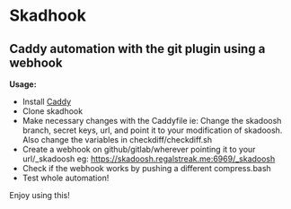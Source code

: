# Skadhook
## Caddy automation with the git plugin using a webhook

**Usage:**

* Install [Caddy](https://caddyserver.com)
* Clone skadhook
* Make necessary changes with the Caddyfile
   ie: Change the skadoosh branch, secret keys, url, and point it to your modification of skadoosh.
       Also change the variables in checkdiff/checkdiff.sh
* Create a webhook on github/gitlab/wherever pointing it to your url/_skadoosh
   eg: https://skadoosh.regalstreak.me:6969/_skadoosh
* Check if the webhook works by pushing a different compress.bash
* Test whole automation!

Enjoy using this!
